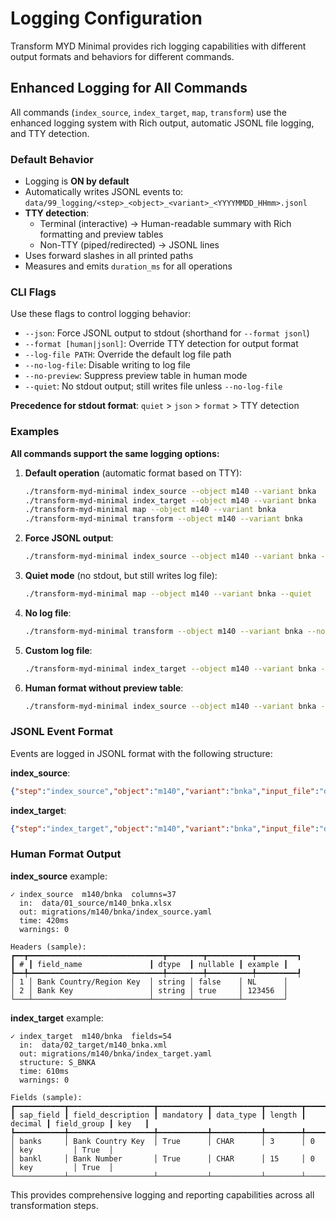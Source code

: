 # Logging Configuration

Transform MYD Minimal provides rich logging capabilities with different output formats and behaviors for different commands.

## Enhanced Logging for All Commands

All commands (`index_source`, `index_target`, `map`, `transform`) use the enhanced logging system with Rich output, automatic JSONL file logging, and TTY detection.

### Default Behavior

- Logging is **ON by default**
- Automatically writes JSONL events to: `data/99_logging/<step>_<object>_<variant>_<YYYYMMDD_HHmm>.jsonl`
- **TTY detection**: 
  - Terminal (interactive) → Human-readable summary with Rich formatting and preview tables
  - Non-TTY (piped/redirected) → JSONL lines
- Uses forward slashes in all printed paths
- Measures and emits `duration_ms` for all operations

### CLI Flags

Use these flags to control logging behavior:

- `--json`: Force JSONL output to stdout (shorthand for `--format jsonl`)
- `--format [human|jsonl]`: Override TTY detection for output format
- `--log-file PATH`: Override the default log file path
- `--no-log-file`: Disable writing to log file
- `--no-preview`: Suppress preview table in human mode
- `--quiet`: No stdout output; still writes file unless `--no-log-file`

**Precedence for stdout format**: `quiet` > `json` > `format` > TTY detection

### Examples

**All commands support the same logging options:**

1. **Default operation** (automatic format based on TTY):
   ```bash
   ./transform-myd-minimal index_source --object m140 --variant bnka
   ./transform-myd-minimal index_target --object m140 --variant bnka
   ./transform-myd-minimal map --object m140 --variant bnka
   ./transform-myd-minimal transform --object m140 --variant bnka
   ```

2. **Force JSONL output**:
   ```bash
   ./transform-myd-minimal index_source --object m140 --variant bnka --json
   ```

3. **Quiet mode** (no stdout, but still writes log file):
   ```bash
   ./transform-myd-minimal map --object m140 --variant bnka --quiet
   ```

4. **No log file**:
   ```bash
   ./transform-myd-minimal transform --object m140 --variant bnka --no-log-file
   ```

5. **Custom log file**:
   ```bash
   ./transform-myd-minimal index_target --object m140 --variant bnka --log-file my_custom.jsonl
   ```

6. **Human format without preview table**:
   ```bash
   ./transform-myd-minimal index_source --object m140 --variant bnka --no-preview
   ```

### JSONL Event Format

Events are logged in JSONL format with the following structure:

**index_source**:
```json
{"step":"index_source","object":"m140","variant":"bnka","input_file":"data/01_source/m140_bnka.xlsx","output_file":"migrations/m140/bnka/index_source.yaml","total_columns":4,"duration_ms":420,"warnings":[]}
```

**index_target**:
```json
{"step":"index_target","object":"m140","variant":"bnka","input_file":"data/02_target/m140_bnka.xml","output_file":"migrations/m140/bnka/index_target.yaml","structure":"S_BNKA","total_fields":54,"duration_ms":610,"warnings":[]}
```

### Human Format Output

**index_source** example:
```
✓ index_source  m140/bnka  columns=37
  in:  data/01_source/m140_bnka.xlsx
  out: migrations/m140/bnka/index_source.yaml
  time: 420ms
  warnings: 0

Headers (sample):
┏━━┳━━━━━━━━━━━━━━━━━━━━━━━━━━━━━━┳━━━━━━━━┳━━━━━━━━━━┳━━━━━━━━━┓
┃ # ┃ field_name               ┃ dtype  ┃ nullable ┃ example ┃
┡━━╇━━━━━━━━━━━━━━━━━━━━━━━━━━━━━━╇━━━━━━━━╇━━━━━━━━━━╇━━━━━━━━━┩
│ 1 │ Bank Country/Region Key  │ string │ false    │ NL      │
│ 2 │ Bank Key                 │ string │ true     │ 123456  │
└───┴──────────────────────────┴────────┴──────────┴─────────┘
```

**index_target** example:
```
✓ index_target  m140/bnka  fields=54
  in:  data/02_target/m140_bnka.xml
  out: migrations/m140/bnka/index_target.yaml
  structure: S_BNKA
  time: 610ms
  warnings: 0

Fields (sample):
┏━━━━━━━━━━━┳━━━━━━━━━━━━━━━━━━━┳━━━━━━━━━━━┳━━━━━━━━━━━┳━━━━━━━━┳━━━━━━━━━┳━━━━━━━━━━━━━┳━━━━━━━┓
┃ sap_field ┃ field_description ┃ mandatory ┃ data_type ┃ length ┃ decimal ┃ field_group ┃ key   ┃
┡━━━━━━━━━━━╇━━━━━━━━━━━━━━━━━━━╇━━━━━━━━━━━╇━━━━━━━━━━━╇━━━━━━━━╇━━━━━━━━━╇━━━━━━━━━━━━━╇━━━━━━━┩
│ banks     │ Bank Country Key  │ True      │ CHAR      │ 3      │ 0       │ key         │ True  │
│ bankl     │ Bank Number       │ True      │ CHAR      │ 15     │ 0       │ key         │ True  │
└───────────┴───────────────────┴───────────┴───────────┴────────┴─────────┴─────────────┴───────┘
```

This provides comprehensive logging and reporting capabilities across all transformation steps.